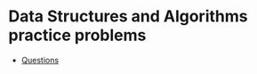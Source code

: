 # Data Structures and Algorithms practice problems

- [Questions](https://www.techiedelight.com/data-structures-and-algorithms-problems/)